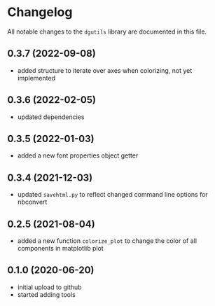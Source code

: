 # Changelog

All notable changes to the `dgutils` library  are documented in this file.

## 0.3.7 (2022-09-08)
- added structure to iterate over axes when colorizing, not yet implemented

## 0.3.6 (2022-02-05)
- updated dependencies

## 0.3.5 (2022-01-03)
- added a new font properties object getter

## 0.3.4 (2021-12-03)
- updated `savehtml.py` to reflect changed command line options for nbconvert 

## 0.2.5 (2021-08-04)
- added a new function `colorize_plot` to change the color of all components in
  matplotlib plot

## 0.1.0 (2020-06-20)

- initial upload to github
- started adding tools

